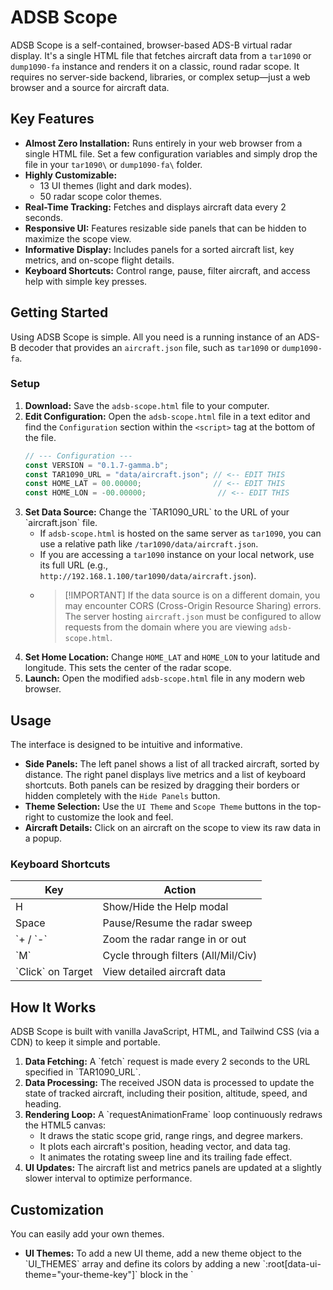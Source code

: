 # ADSB Scope

ADSB Scope is a self-contained, browser-based ADS-B virtual radar display. It's a single HTML file that fetches aircraft data from a ```tar1090``` or ```dump1090-fa``` instance and renders it on a classic, round radar scope. It requires no server-side backend, libraries, or complex setup—just a web browser and a source for aircraft data.

## Key Features

* **Almost Zero Installation:** Runs entirely in your web browser from a single HTML file. Set a few configuration variables and simply drop the file in your ```tar1090\``` or ```dump1090-fa\``` folder.
* **Highly Customizable:**
  * 13 UI themes (light and dark modes).
  * 50 radar scope color themes.
* **Real-Time Tracking:** Fetches and displays aircraft data every 2 seconds.
* **Responsive UI:** Features resizable side panels that can be hidden to maximize the scope view.
* **Informative Display:** Includes panels for a sorted aircraft list, key metrics, and on-scope flight details.
* **Keyboard Shortcuts:** Control range, pause, filter aircraft, and access help with simple key presses.

## Getting Started

Using ADSB Scope is simple. All you need is a running instance of an ADS-B decoder that provides an ```aircraft.json``` file, such as ```tar1090``` or ```dump1090-fa```.

### Setup

1. **Download:** Save the ```adsb-scope.html``` file to your computer.
2. **Edit Configuration:** Open the ```adsb-scope.html``` file in a text editor and find the ```Configuration``` section within the ```<script>``` tag at the bottom of the file.
   ```javascript
   // --- Configuration ---
   const VERSION = "0.1.7-gamma.b";
   const TAR1090_URL = "data/aircraft.json"; // <-- EDIT THIS
   const HOME_LAT = 00.00000;                // <-- EDIT THIS
   const HOME_LON = -00.00000;                // <-- EDIT THIS
   ```
3. **Set Data Source:** Change the \`TAR1090_URL\` to the URL of your \`aircraft.json\` file.
   * If ```adsb-scope.html``` is hosted on the same server as ```tar1090```, you can use a relative path like ```/tar1090/data/aircraft.json```.
   * If you are accessing a ```tar1090``` instance on your local network, use its full URL (e.g., ```http://192.168.1.100/tar1090/data/aircraft.json```).
   * > [!IMPORTANT] If the data source is on a different domain, you may encounter CORS (Cross-Origin Resource Sharing) errors. The server hosting ```aircraft.json``` must be configured to allow requests from the domain where you are viewing ```adsb-scope.html```.
4. **Set Home Location:** Change `HOME_LAT` and `HOME_LON` to your latitude and longitude. This sets the center of the radar scope.
5. **Launch:** Open the modified ```adsb-scope.html``` file in any modern web browser.

## Usage

The interface is designed to be intuitive and informative.

* **Side Panels:** The left panel shows a list of all tracked aircraft, sorted by distance. The right panel displays live metrics and a list of keyboard shortcuts. Both panels can be resized by dragging their borders or hidden completely with the ```Hide Panels``` button.
* **Theme Selection:** Use the ```UI Theme``` and ```Scope Theme``` buttons in the top-right to customize the look and feel.
* **Aircraft Details:** Click on an aircraft on the scope to view its raw data in a popup.

### Keyboard Shortcuts

| Key               | Action                               |
| ----------------- | ------------------------------------ |
| H               | Show/Hide the Help modal             |
| Space           | Pause/Resume the radar sweep         |
| \`+ / \`-\`         | Zoom the radar range in or out       |
| \`M\`               | Cycle through filters (All/Mil/Civ)  |
| \`Click\` on Target | View detailed aircraft data          |

## How It Works

ADSB Scope is built with vanilla JavaScript, HTML, and Tailwind CSS (via a CDN) to keep it simple and portable.

1. **Data Fetching:** A \`fetch\` request is made every 2 seconds to the URL specified in \`TAR1090_URL\`.
2. **Data Processing:** The received JSON data is processed to update the state of tracked aircraft, including their position, altitude, speed, and heading.
3. **Rendering Loop:** A \`requestAnimationFrame\` loop continuously redraws the HTML5 canvas:
   * It draws the static scope grid, range rings, and degree markers.
   * It plots each aircraft's position, heading vector, and data tag.
   * It animates the rotating sweep line and its trailing fade effect.
4. **UI Updates:** The aircraft list and metrics panels are updated at a slightly slower interval to optimize performance.

## Customization

You can easily add your own themes.

* **UI Themes:** To add a new UI theme, add a new theme object to the \`UI_THEMES\` array and define its colors by adding a new \`:root[data-ui-theme="your-theme-key"]\` block in the \`<style>\` section.
* **Scope Themes:** To add a new scope theme, find the \`tailwind.config\` object and add a new color palette object within \`theme.extend.colors\`. Then, add a corresponding entry to the \`SCOPE_THEMES\` array.

## Known Issues

* Aircraft are not highlighed on the scope when clicking on them in the left side panel.
* Aircraft tracks become distorted when resizing the window
* Aircraft tracks become distorted when changing the range
* Aircraft tracks become distorted when resizing the side panels

## Future Enhancements

* Set minimum width for side panels
* Add heading and sqawk code to aircraft info in the scope
* Add airport markers and information to the scope view
* Add weather radar to the scope view

## License

This project is licensed under the GNU General Public License v3.0.

Copyright (C) 2025 dustsignal
